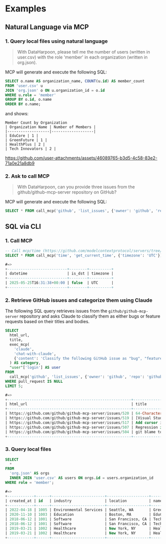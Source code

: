 # Examples

## Natural Language via MCP

### 1. Query local files using natural language

> With DataHarpoon, please tell me the number of users (written in user.csv) with the role 'member' in each organization (written in org.json).

MCP will generate and execute the following SQL:

```sql
SELECT o.name AS organization_name, COUNT(u.id) AS member_count
FROM 'user.csv' u
JOIN 'org.json' o ON u.organization_id = o.id
WHERE u.role = 'member'
GROUP BY o.id, o.name
ORDER BY o.name;
```

and shows:

```
Member Count by Organization
| Organization Name | Number of Members |
|-------------------|-------------------|
| EduCore | 1 |
| GreenFuture | 1 |
| HealthPlus | 2 |
| Tech Innovators | 2 |
```

https://github.com/user-attachments/assets/46089765-b3d5-4c58-83e2-71a0e21a8db9


### 2. Ask to call MCP

> With DataHarpoon, can you provide three issues from the github/github-mcp-server repository on GitHub?

MCP will generate and execute the following SQL:
```sql
SELECT * FROM call_mcp('github', 'list_issues', {'owner': 'github', 'repo': 'github-mcp-server', 'perPage': 3}) LIMIT 3
```

## SQL via CLI

### 1. Call MCP

```sql
-- Call mcp/time (https://github.com/modelcontextprotocol/servers/tree/main/src/time)
SELECT * FROM call_mcp('time', 'get_current_time', {'timezone': 'UTC'});

#=>
+---------------------------+--------+----------+
| datetime                  | is_dst | timezone |
+---------------------------+--------+----------+
| 2025-05-25T16:31:38+00:00 | false  | UTC      |
+---------------------------+--------+----------+
```

### 2. Retrieve GitHub issues and categorize them using Claude

The following SQL query retrieves issues from the `github/github-mcp-server` repository and asks Claude to classify them as either bugs or feature requests based on their titles and bodies.

```sql
SELECT
  html_url,
  title,
  exec_mcp(
    'claude',
    'chat-with-claude', 
    {'content': 'Classify the following GitHub issue as "bug", "feature request" or "other". Reply with the classification only.<title> ' || title || '</title><body>' || body || '</body>'}
  ) AS category,
  "user"['login'] AS user
FROM
  call_mcp('github', 'list_issues', {'owner': 'github', 'repo': 'github-mcp-server'})
WHERE pull_request IS NULL
LIMIT 5;

#=>
+--------------------------------------------------------+------------------------------------------------------------------------------------------------------------+-----------------+----------------+
| html_url                                               | title                                                                                                      | category        | user           |
+--------------------------------------------------------+------------------------------------------------------------------------------------------------------------+-----------------+----------------+
| https://github.com/github/github-mcp-server/issues/520 | 64-Character Limit on Tool Names Conflicts with MCP Spec — Should Be Removed or Configurable               | feature request | jlwainwright   |
| https://github.com/github/github-mcp-server/issues/519 | [Visual Studio] cannot connect to remote MCP server `"Invalid content type: must be 'application/json'\n"` | bug             | xperiandri     |
| https://github.com/github/github-mcp-server/issues/517 | Add cursor install info to README.md                                                                       | other           | maxs10-creator |
| https://github.com/github/github-mcp-server/issues/507 | Regression in `get_file_contents` making it return `nil` in latest image `3e32f75`                         | bug             | monotykamary   |
| https://github.com/github/github-mcp-server/issues/504 | git blame tool (to get the latest contributors of the class)                                               | feature request | ismurygin      |
+--------------------------------------------------------+------------------------------------------------------------------------------------------------------------+-----------------+----------------+
```

### 3. Query local files

```sql
SELECT 
  *
FROM
  'org.json' AS orgs 
  INNER JOIN 'user.csv' AS users ON orgs.id = users.organization_id
WHERE role = 'member';

#=>
+------------+------+------------------------+-------------------+-----------------+----+-----------------+------------+------------------------+------------+--------+
| created_at | id   | industry               | location          | name            | id | organization_id | user_name  | email                  | join_date  | role   |
+------------+------+------------------------+-------------------+-----------------+----+-----------------+------------+------------------------+------------+--------+
| 2022-04-18 | 1005 | Environmental Services | Seattle, WA       | GreenFuture     | 9  | 1005            | raj_kumar  | raj.kumar@example.com  | 2025-03-12 | member |
| 2020-11-10 | 1003 | Education              | Boston, MA        | EduCore         | 8  | 1003            | lisa_chan  | lisa.chan@example.com  | 2025-03-09 | member |
| 2018-06-12 | 1001 | Software               | San Francisco, CA | Tech Innovators | 1  | 1001            | john_doe   | john.doe@example.com   | 2025-01-15 | member |
| 2018-06-12 | 1001 | Software               | San Francisco, CA | Tech Innovators | 6  | 1001            | nina_patel | nina.patel@example.com | 2025-03-05 | member |
| 2019-03-21 | 1002 | Healthcare             | New York, NY      | HealthPlus      | 3  | 1002            | alice_wong | alice.wong@example.com | 2025-02-02 | member |
| 2019-03-21 | 1002 | Healthcare             | New York, NY      | HealthPlus      | 5  | 1002            | chris_lee  | chris.lee@example.com  | 2025-03-01 | member |
+------------+------+------------------------+-------------------+-----------------+----+-----------------+------------+------------------------+------------+--------+
```
